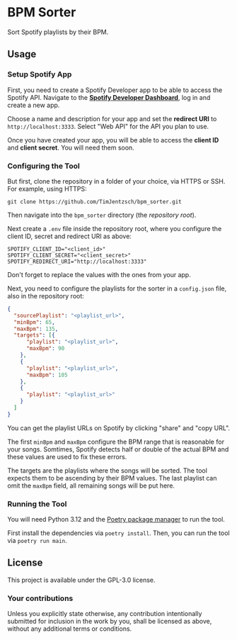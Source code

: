 # BPM Sorter

Sort Spotify playlists by their BPM.

## Usage

### Setup Spotify App

First, you need to create a Spotify Developer app to be able to access the Spotify API.
Navigate to the [**Spotify Developer Dashboard**](https://developer.spotify.com/dashboard), log in and create a new app.

Choose a name and description for your app and set the **redirect URI** to `http://localhost:3333`.
Select "Web API" for the API you plan to use.

Once you have created your app, you will be able to access the **client ID** and **client secret**.
You will need them soon.

### Configuring the Tool

But first, clone the repository in a folder of your choice, via HTTPS or SSH.
For example, using HTTPS:

```cli
git clone https://github.com/TimJentzsch/bpm_sorter.git
```

Then navigate into the `bpm_sorter` directory (the _repository root_).

Next create a `.env` file inside the repository root, where you configure the client ID, secret and redirect URI as above:

```env
SPOTIFY_CLIENT_ID="<client_id>"
SPOTIFY_CLIENT_SECRET="<client_secret>"
SPOTIFY_REDIRECT_URI="http://localhost:3333"
```

Don't forget to replace the values with the ones from your app.

Next, you need to configure the playlists for the sorter in a `config.json` file, also in the repository root:

```json
{
  "sourcePlaylist": "<playlist_url>",
  "minBpm": 65,
  "maxBpm": 135,
  "targets": [{
      "playlist": "<playlist_url>",
      "maxBpm": 90
    },
    {
      "playlist": "<playlist_url>",
      "maxBpm": 105
    },
    {
      "playlist": "<playlist_url>"
    }
  ]
}
```

You can get the playlist URLs on Spotify by clicking "share" and "copy URL".

The first `minBpm` and `maxBpm` configure the BPM range that is reasonable for your songs.
Somtimes, Spotify detects half or double of the actual BPM and these values are used to fix these errors.

The targets are the playlists where the songs will be sorted.
The tool expects them to be ascending by their BPM values.
The last playlist can omit the `maxBpm` field, all remaining songs will be put here.

### Running the Tool

You will need Python 3.12 and the [Poetry package manager](https://python-poetry.org/) to run the tool.

First install the dependencies via `poetry install`.
Then, you can run the tool via `poetry run main`.

## License

This project is available under the GPL-3.0 license.

### Your contributions

Unless you explicitly state otherwise, any contribution intentionally submitted for inclusion in the work by you, shall be licensed as above, without any additional terms or conditions.

